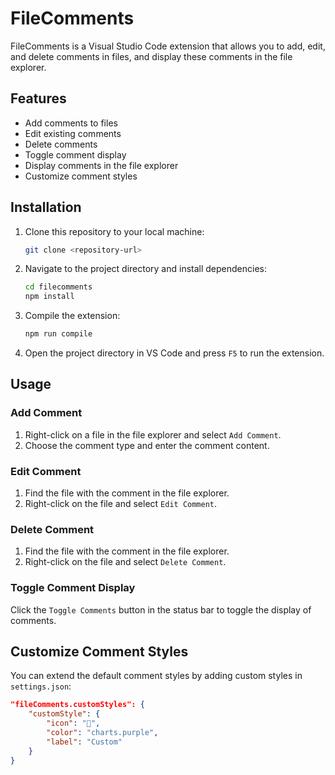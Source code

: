 # FileComments

FileComments is a Visual Studio Code extension that allows you to add, edit, and delete comments in files, and display these comments in the file explorer.

## Features

- Add comments to files
- Edit existing comments
- Delete comments
- Toggle comment display
- Display comments in the file explorer
- Customize comment styles

## Installation

1. Clone this repository to your local machine:
   ```sh
   git clone <repository-url>
   ```
2. Navigate to the project directory and install dependencies:
   ```sh
   cd filecomments
   npm install
   ```
3. Compile the extension:
   ```sh
   npm run compile
   ```
4. Open the project directory in VS Code and press `F5` to run the extension.

## Usage

### Add Comment

1. Right-click on a file in the file explorer and select `Add Comment`.
2. Choose the comment type and enter the comment content.

### Edit Comment

1. Find the file with the comment in the file explorer.
2. Right-click on the file and select `Edit Comment`.

### Delete Comment

1. Find the file with the comment in the file explorer.
2. Right-click on the file and select `Delete Comment`.

### Toggle Comment Display

Click the `Toggle Comments` button in the status bar to toggle the display of comments.

## Customize Comment Styles

You can extend the default comment styles by adding custom styles in `settings.json`:

```json
"fileComments.customStyles": {
    "customStyle": {
        "icon": "🔧",
        "color": "charts.purple",
        "label": "Custom"
    }
}
```
